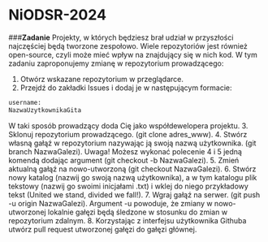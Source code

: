 # NiODSR-2024

###**Zadanie**
Projekty, w których będziesz brał udział w przyszłości najczęściej będą tworzone zespołowo. Wiele repozytoriów jest również open-source, czyli może mieć wpływ na znajdujący się w nich kod. W tym zadaniu zaproponujemy zmianę w repozytorium prowadzącego:

1. Otwórz wskazane repozytorium w przeglądarce.
2. Przejdź do zakładki Issues i dodaj je w następującym formacie:
   
```bash
username:
NazwaUzytkownikaGita
```
    
W taki sposób prowadzący doda Cię jako współdewelopera projektu.
3. Sklonuj repozytorium prowadzącego. (git clone adres_www).
4. Stwórz własną gałąź w repozytorium nazywając ją swoją nazwą użytkownika. (git branch NazwaGalezi). Uwaga! Możesz wykonać polecenie 4 i 5 jedną komendą dodając argument (git checkout -b NazwaGalezi).
5. Zmień aktualną gałąź na nowo-utworzoną (git checkout NazwaGalezi).
6. Stwórz nowy katalog (nazwij go swoją nazwą użytkownika), a w tym katalogu plik tekstowy (nazwij go swoimi inicjałami .txt) i wklej do niego przykładowy tekst (United we stand, divided we fall!).
7. Wgraj gałąź na serwer. (git push -u origin NazwaGalezi). Argument -u powoduje, że zmiany w nowo-utworzonej lokalnie gałęzi będą śledzone w stosunku do zmian w repozytorium zdalnym.
8. Korzystając z interfejsu użytkownika Githuba utwórz pull request utworzonej gałęzi do gałęzi głównej.
